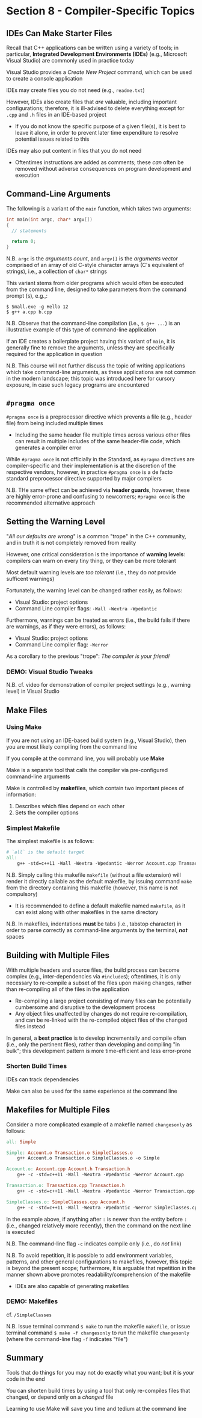 # Section 8 - Compiler-Specific Topics

## IDEs Can Make Starter Files

Recall that C++ applications can be written using a variety of tools; in particular, **Integrated Development Environments (IDEs)** (e.g., Microsoft Visual Studio) are commonly used in practice today

Visual Studio provides a *Create New Project* command, which can be used to create a console application

IDEs may create files you do not need (e.g., `readme.txt`)

However, IDEs also create files that *are* valuable, including important configurations; therefore, it is ill-advised to delete everything except for `.cpp` and `.h` files in an IDE-based project
  * If you do not know the specific purpose of a given file(s), it is best to leave it alone, in order to prevent later time expenditure to resolve potential issues related to this

IDEs may also put content in files that you do not need
  * Oftentimes instructions are added as comments; these *can* often be removed without adverse consequences on program development and execution

## Command-Line Arguments

The following is a variant of the `main` function, which takes two arguments:
```cpp
int main(int argc, char* argv[])
{
  // statements

  return 0;
}
```

N.B. `argc` is the *arguments count*, and `argv[]` is the *arguments vector* comprised of an array of old C-style character arrays (C's equivalent of strings), i.e., a collection of `char*` strings

This variant stems from older programs which would often be executed from the command line, designed to take parameters from the command prompt (`$`), e.g.,:
```
$ Small.exe -g Hello 12
$ g++ a.cpp b.cpp
```

N.B. Observe that the command-line compilation (i.e., `$ g++ ...`) is an illustrative example of this type of command-line application

If an IDE creates a boilerplate project having this variant of `main`, it is generally fine to remove the arguments, unless they are specifically required for the application in question

N.B. This course will not further discuss the topic of writing applications which take command-line arguments, as these applications are not common in the modern landscape; this topic was introduced here for cursory exposure, in case such legacy programs are encountered

## `#pragma once`

`#pragma once` is a preprocessor directive which prevents a file (e.g., header file) from being included multiple times
  * Including the same header file multiple times across various other files can result in multiple includes of the same header-file code, which generates a compiler error

While `#pragma once` is not officially in the Standard, as `#pragma` directives are compiler-specific and their implementation is at the discretion of the respective vendors, however, in practice `#pragma once` is a de facto standard preprocessor directive supported by major compilers

N.B. THe same effect can be achieved via **header guards**, however, these are highly error-prone and confusing to newcomers; `#pragma once` is the recommended alternative approach

## Setting the Warning Level

"*All our defaults are wrong*" is a common "trope" in the C++ community, and in truth it is not completely removed from reality

However, one critical consideration is the importance of **warning levels**: compilers can warn on every tiny thing, or they can be more tolerant

Most default warning levels are *too tolerant* (i.e., they do *not* provide sufficent warnings)

Fortunately, the warning level can be changed rather easily, as follows:
  * Visual Studio: project options
  * Command Line compiler flags: `-Wall -Wextra -Wpedantic`

Furthermore, warnings can be treated as errors (i.e., the build fails if there are warnings, as if they were errors), as follows:
* Visual Studio: project options
* Command Line compiler flag: `-Werror`

As a corollary to the previous "trope": *The compiler is your friend!*

### **DEMO: Visual Studio Tweaks**

N.B. cf. video for demonstration of compiler project settings (e.g., warning level) in Visual Studio

## Make Files

### Using Make

If you are not using an IDE-based build system (e.g., Visual Studio), then you are most likely compiling from the command line

If you compile at the command line, you will probably use **Make**

Make is a separate tool that calls the compiler via pre-configured command-line arguments

Make is controlled by **makefiles**, which contain two important pieces of information:
  1. Describes which files depend on each other
  2. Sets the compiler options

### Simplest Makefile

The simplest makefile is as follows:
```makefile
# `all` is the default target
all:
	g++ -std=c++11 -Wall -Wextra -Wpedantic -Werror Account.cpp Transaction.cpp SimpleClasses.cpp -o Simple
```

N.B. Simply calling this makefile `makefile` (without a file extension) will render it directly callable as the default makefile, by issuing command `make` from the directory containing this makefile (however, this name is not compulsory)
  * It is recommended to define a default makefile named `makefile`, as it can exist along with other makefiles in the same directory

N.B. In makefiles, indentations **must** be tabs (i.e., tabstop character) in order to parse correctly as command-line arguments by the terminal, ***not*** spaces

## Building with Multiple Files

With multiple headers and source files, the build process can become complex (e.g., inter-dependencies via `#include`s); oftentimes, it is only necessary to re-compile a subset of the files upon making changes, rather than re-compiling all of the files in the application
  * Re-compiling a large project consisting of many files can be potentially cumbersome and disruptive to the development process
  * Any object files unaffected by changes do not require re-compilation, and can be re-linked with the re-compiled object files of the changed files instead

In general, a **best practice** is to develop incrementally and compile often (i.e., only the pertinent files), rather than developing and compiling "in bulk"; this development pattern is more time-efficient and less error-prone

### Shorten Build Times

IDEs can track dependencies

Make can also be used for the same experience at the command line

## Makefiles for Multiple Files

Consider a more complicated example of a makefile named `changesonly` as follows:
```makefile
all: Simple

Simple: Account.o Transaction.o SimpleClasses.o
	g++ Account.o Transaction.o SimpleClasses.o -o Simple

Account.o: Account.cpp Account.h Transaction.h
	g++ -c -std=c++11 -Wall -Wextra -Wpedantic -Werror Account.cpp

Transaction.o: Transaction.cpp Transaction.h
	g++ -c -std=c++11 -Wall -Wextra -Wpedantic -Werror Transaction.cpp

SimpleClasses.o: SimpleClasses.cpp Account.h
	g++ -c -std=c++11 -Wall -Wextra -Wpedantic -Werror SimpleClasses.cpp
```

In the example above, if anything after `:` is newer than the entity before `:` (i.e., changed relatively more recently), then the command on the next line is executed

N.B. The command-line flag `-c` indicates compile only (i.e., do *not* link)

N.B. To avoid repetition, it is possible to add environment variables, patterns, and other general configurations to makefiles, however, this topic is beyond the present scope; furthermore, it is arguable that repetition in the manner shown above promotes readability/comprehension of the makefile
  * IDEs are also capable of generating makefiles

### **DEMO: Makefiles**

cf. `/SimpleClasses`

N.B. Issue terminal command `$ make` to run the makefile `makefile`, or issue terminal command `$ make -f changesonly` to run the makefile `changesonly` (where the command-line flag `-f` indicates "file")

## Summary

Tools that do things for you may not do exactly what you want; but it is *your* code in the end

You can shorten build times by using a tool that only re-compiles files that changed, or depend only on a *changed* file

Learning to use Make will save you time and tedium at the command line
